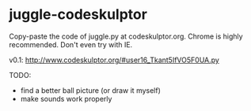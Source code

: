 juggle-codeskulptor
===================

Copy-paste the code of juggle.py at codeskulptor.org. Chrome is highly recommended. Don't even try with IE.

v0.1: http://www.codeskulptor.org/#user16_Tkant5IfVO5F0UA.py


TODO:
- find a better ball picture (or draw it myself)
- make sounds work properly
